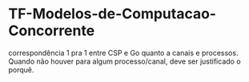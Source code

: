 # TF-Modelos-de-Computacao-Concorrente

correspondência 1 pra 1 entre CSP e Go quanto a canais e processos. Quando não houver para algum processo/canal, deve ser justificado o porquê.
